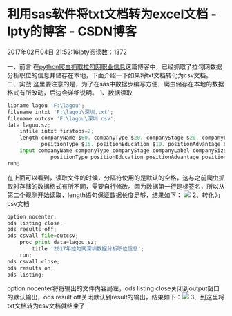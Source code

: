 
# 利用sas软件将txt文档转为excel文档 - lpty的博客 - CSDN博客

2017年02月04日 21:52:16[lpty](https://me.csdn.net/sinat_33741547)阅读数：1372


一、前言
在[python爬虫抓取拉勾网职业信息](http://blog.csdn.net/sinat_33741547/article/details/54847950)这篇博客中，已经抓取了拉勾网数据分析职位的信息并储存在本地，下面介绍一下如果将txt文档转化为csv文档。
二、实战
这里要注意的是，为了在sas中数据步编写方便，爬虫储存在本地的数据格式有所改动，后边会详细说明。
1、数据读取

```python
libname lagou 'F:\lagou';
filename intxt 'F:\lagou\深圳.txt';
filename outcsv 'F:\lagou\深圳.csv';
data lagou.sz;
	infile intxt firstobs=2;
	length companyName $60. companyType $20. companyStage $20. companyLabel $60. companySize $10. companyDistrict $10.
	       positionType $15. positionEducation $10. positionAdvantage $60. positionSalary $10. positionWorkYear $10.;
	input companyName companyType companyStage companyLabel companySize companyDistrict  
              positionType positionEducation positionAdvantage positionSalary positionWorkYear;
run;
```
在上面可以看到，读取文件的时候，分隔符使用的是默认的空格，这与之前爬虫抓取时存储的数据格式有所不同，需要自行修改。因为数据第一行是标签名，所以从第二个观测开始读取，length语句保证数据长度足够，结果如下：
![](https://img-blog.csdn.net/20170204220455997?watermark/2/text/aHR0cDovL2Jsb2cuY3Nkbi5uZXQvc2luYXRfMzM3NDE1NDc=/font/5a6L5L2T/fontsize/400/fill/I0JBQkFCMA==/dissolve/70/gravity/Center)
2、转化为csv文档

```python
option nocenter;
ods listing close;
ods results off;
ods csvall file=outcsv;
	proc print data=lagou.sz;
		title '2017年拉勾网深圳数据分析职位信息';
	run;
ods csvall close;
ods results on;
ods listing;
```
option nocenter将将输出的文件内容局左，ods listing close关闭到output窗口的默认输出，ods result off关闭默认到result的输出，结果如下：![](https://img-blog.csdn.net/20170204221221814?watermark/2/text/aHR0cDovL2Jsb2cuY3Nkbi5uZXQvc2luYXRfMzM3NDE1NDc=/font/5a6L5L2T/fontsize/400/fill/I0JBQkFCMA==/dissolve/70/gravity/Center)
3、到这里将txt文档转为csv文档就结束了

